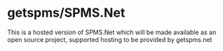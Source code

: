 # getspms/SPMS.Net 

This is a hosted version of SPMS.Net which will be made available as an open source project, supported hosting to be provided by getspms.net

